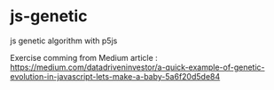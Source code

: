 # js-genetic
js genetic algorithm with p5js

Exercise comming from Medium article : https://medium.com/datadriveninvestor/a-quick-example-of-genetic-evolution-in-javascript-lets-make-a-baby-5a6f20d5de84
